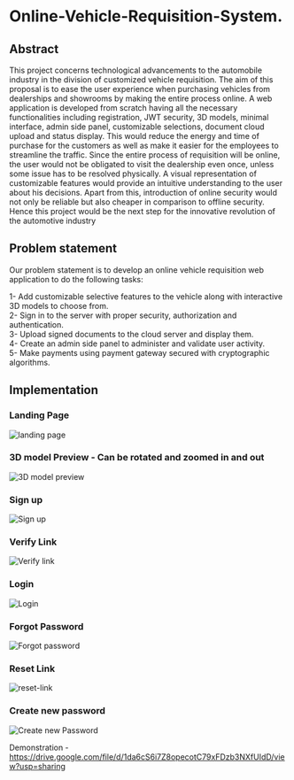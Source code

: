 # Online-Vehicle-Requisition-System. 

## Abstract 
This project concerns technological advancements to the automobile industry in the division of customized vehicle requisition. The aim of this proposal is to ease the user experience when purchasing vehicles from dealerships and showrooms by making the entire process online. A web application is developed from scratch having all the necessary functionalities including registration, JWT security, 3D models, minimal interface, admin side panel, customizable selections, document cloud upload and status display. This would reduce the energy and time of purchase for the customers as well as make it easier for the employees to streamline the traffic. Since the entire process of requisition will be online, the user would not be obligated to visit the dealership even once, unless some issue has to be resolved physically. A visual representation of customizable features would provide an intuitive understanding to the user about his decisions. Apart from this, introduction of online security would not only be reliable but also cheaper in comparison to offline security. Hence this project would be the next step for the innovative revolution of the automotive industry

## Problem statement 
Our problem statement is to develop an online vehicle requisition web application to do the following tasks:   
  
1- Add customizable selective features to the vehicle along with interactive 3D models to choose from.  
2- Sign in to the server with proper security, authorization and authentication.   
3- Upload signed documents to the cloud server and display them.   
4- Create an admin side panel to administer and validate user activity.   
5- Make payments using payment gateway secured with cryptographic algorithms.  
  
## Implementation

### Landing Page 
![landing page](https://user-images.githubusercontent.com/47532084/150309393-c5597e12-9a8c-4145-96dd-edd7784c14fb.png)

### 3D model Preview - Can be rotated and zoomed in and out 
![3D model preview](https://user-images.githubusercontent.com/47532084/150309628-ae53434e-6f7b-4724-99b4-31cef22639a9.png)

### Sign up
![Sign up](https://user-images.githubusercontent.com/47532084/150309878-fa0ede52-15ae-478d-aab7-a95b001ba1e4.png)

### Verify Link
![Verify link](https://user-images.githubusercontent.com/47532084/150310149-0e328f0d-d78a-4f33-a7fc-4f45ee479179.png)

### Login 
![Login](https://user-images.githubusercontent.com/47532084/150310336-18889c92-0176-4003-867f-7f0bc2f11f6c.png)

### Forgot Password
![Forgot password](https://user-images.githubusercontent.com/47532084/150310504-49b614c8-be8f-4803-9b08-36b32b99cf81.png)

### Reset Link
![reset-link](https://user-images.githubusercontent.com/47532084/150310703-330b5f51-722c-4ace-a9aa-aeb8ef30257d.png)

### Create new password
![Create new Password](https://user-images.githubusercontent.com/47532084/150310899-12a6393f-63f6-4531-8344-6262f28e0afa.png)

Demonstration - https://drive.google.com/file/d/1da6cS6i7Z8opecotC79xFDzb3NXfUIdD/view?usp=sharing
